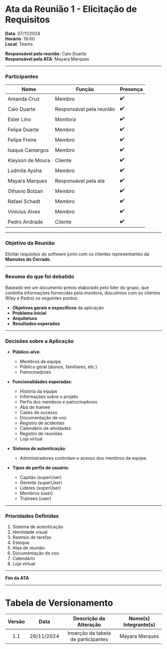 # Ata da Reunião 1 - Elicitação de Requisitos

**Data**: 07/11/2024  
**Horário**: 19:00  
**Local**: Teams  

**Responsável pela reunião**: Caio Duarte  
**Responsável pela ATA**: Mayara Marques  

---

### Participantes

| Nome            | Função               | Presença |
|-----------------|----------------------|----------|
| Amanda Cruz     | Membro               | ✔️       |
| Caio Duarte     | Responsável pela reunião | ✔️ |
| Ester Lino      | Monitora             | ✔️       |
| Felipe Duarte   | Membro               | ✔️       |
| Felipe Freire   | Membro               | ✔️       |
| Isaque Camargos | Membro               | ✔️       |
| Kleyson de Moura| Cliente              | ✔️       |
| Ludmila Aysha   | Membro               | ✔️       |
| Mayara Marques  | Responsável pela ata | ✔️       |
| Othavio Bolzan  | Membro               | ✔️       |
| Rafael Schadt   | Membro               | ✔️       |
| Vinicius Alves  | Membro               | ✔️       |
| Pedro Andrade   | Cliente              | ✔️       |

---

### Objetivo da Reunião
Elicitar requisitos do software junto com os clientes representantes da **Mamutes do Cerrado**.

---

### Resumo do que foi debatido
Baseado em um documento prévio elaborado pelo líder do grupo, que continha informações fornecidas pela monitora, discutimos com os clientes (Kley e Pedro) os seguintes pontos:

- **Objetivos gerais e específicos** da aplicação
- **Problema inicial**
- **Arquitetura**
- **Resultados esperados**

---

### Decisões sobre a Aplicação

- **Público-alvo**:  
  - Membros da equipe
  - Público geral (alunos, familiares, etc.)
  - Patrocinadores

- **Funcionalidades esperadas**:
  - História da equipe
  - Informações sobre o projeto
  - Perfis dos membros e patrocinadores
  - Aba de trainee
  - Cases de sucesso
  - Documentação de voo
  - Registro de acidentes
  - Calendário de atividades
  - Registro de reuniões
  - Loja virtual

- **Sistema de autenticação**:
  - Administradores controlam o acesso dos membros da equipe.

- **Tipos de perfis de usuário**:
  - Capitão (superUser)
  - Gerente (superUser)
  - Líderes (superUser)
  - Membros (user)
  - Trainees (user)

---

### Prioridades Definidas

1. Sistema de autenticação
2. Identidade visual
3. Rastreio de tarefas
4. Estoque
5. Atas de reunião
6. Documentação de voo
7. Calendário
8. Loja virtual

---

**Fim da ATA**

---
# Tabela de Versionamento 

| Versão | Data | Descrição da Alteração | Nome(s) Integrante(s) |
| :----: | :--: | :--------------------: | :-------------------: |
| 1.1 | 26/11/2024 | Inserção da tabela de participantes | Mayara Marques |